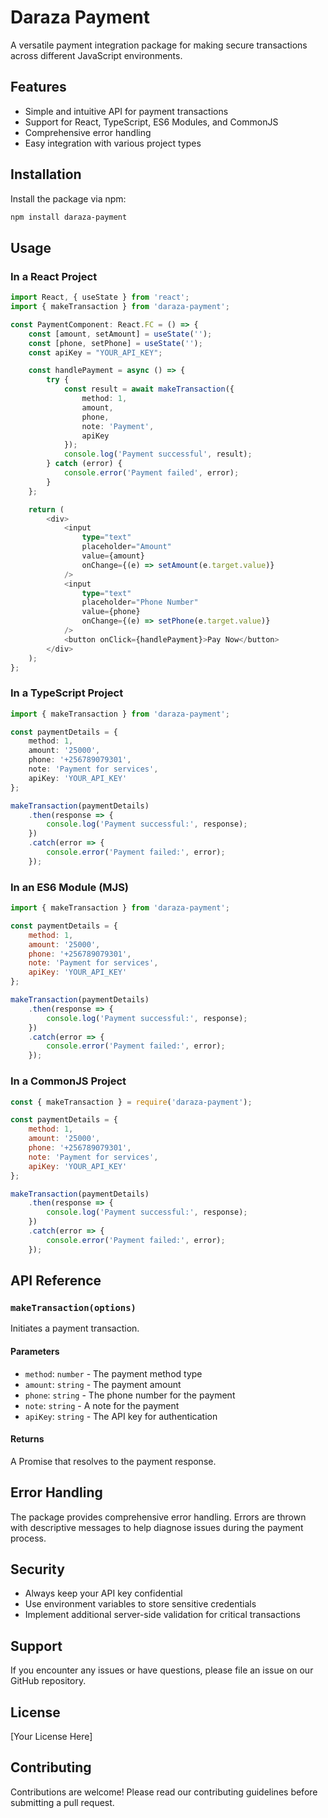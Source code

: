# Daraza Payment

A versatile payment integration package for making secure transactions across different JavaScript environments.

## Features

- Simple and intuitive API for payment transactions
- Support for React, TypeScript, ES6 Modules, and CommonJS
- Comprehensive error handling
- Easy integration with various project types

## Installation

Install the package via npm:

```sh
npm install daraza-payment
```

## Usage

### In a React Project

```typescript
import React, { useState } from 'react';
import { makeTransaction } from 'daraza-payment';

const PaymentComponent: React.FC = () => {
    const [amount, setAmount] = useState('');
    const [phone, setPhone] = useState('');
    const apiKey = "YOUR_API_KEY";

    const handlePayment = async () => {
        try {
            const result = await makeTransaction({
                method: 1,
                amount,
                phone,
                note: 'Payment',
                apiKey
            });
            console.log('Payment successful', result);
        } catch (error) {
            console.error('Payment failed', error);
        }
    };

    return (
        <div>
            <input 
                type="text" 
                placeholder="Amount" 
                value={amount} 
                onChange={(e) => setAmount(e.target.value)} 
            />
            <input 
                type="text" 
                placeholder="Phone Number" 
                value={phone} 
                onChange={(e) => setPhone(e.target.value)} 
            />
            <button onClick={handlePayment}>Pay Now</button>
        </div>
    );
};
```

### In a TypeScript Project

```typescript
import { makeTransaction } from 'daraza-payment';

const paymentDetails = {
    method: 1,
    amount: '25000',
    phone: '+256789079301',
    note: 'Payment for services',
    apiKey: 'YOUR_API_KEY'
};

makeTransaction(paymentDetails)
    .then(response => {
        console.log('Payment successful:', response);
    })
    .catch(error => {
        console.error('Payment failed:', error);
    });
```

### In an ES6 Module (MJS)

```javascript
import { makeTransaction } from 'daraza-payment';

const paymentDetails = {
    method: 1,
    amount: '25000',
    phone: '+256789079301',
    note: 'Payment for services',
    apiKey: 'YOUR_API_KEY'
};

makeTransaction(paymentDetails)
    .then(response => {
        console.log('Payment successful:', response);
    })
    .catch(error => {
        console.error('Payment failed:', error);
    });
```

### In a CommonJS Project

```javascript
const { makeTransaction } = require('daraza-payment');

const paymentDetails = {
    method: 1,
    amount: '25000',
    phone: '+256789079301',
    note: 'Payment for services',
    apiKey: 'YOUR_API_KEY'
};

makeTransaction(paymentDetails)
    .then(response => {
        console.log('Payment successful:', response);
    })
    .catch(error => {
        console.error('Payment failed:', error);
    });
```

## API Reference

### `makeTransaction(options)`

Initiates a payment transaction.

#### Parameters

- `method`: `number` - The payment method type
- `amount`: `string` - The payment amount
- `phone`: `string` - The phone number for the payment
- `note`: `string` - A note for the payment
- `apiKey`: `string` - The API key for authentication

#### Returns

A Promise that resolves to the payment response.

## Error Handling

The package provides comprehensive error handling. Errors are thrown with descriptive messages to help diagnose issues during the payment process.

## Security

- Always keep your API key confidential
- Use environment variables to store sensitive credentials
- Implement additional server-side validation for critical transactions

## Support

If you encounter any issues or have questions, please file an issue on our GitHub repository.

## License

[Your License Here]

## Contributing

Contributions are welcome! Please read our contributing guidelines before submitting a pull request.